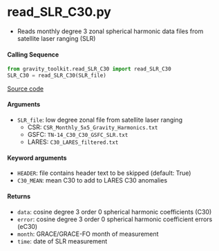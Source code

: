 read_SLR_C30.py
===============

- Reads monthly degree 3 zonal spherical harmonic data files from satellite laser ranging (SLR)

#### Calling Sequence
```python
from gravity_toolkit.read_SLR_C30 import read_SLR_C30
SLR_C30 = read_SLR_C30(SLR_file)
```
[Source code](https://github.com/tsutterley/read-GRACE-harmonics/blob/main/gravity_toolkit/read_SLR_C30.py)

#### Arguments
- `SLR_file`: low degree zonal file from satellite laser ranging
    * CSR: `CSR_Monthly_5x5_Gravity_Harmonics.txt`
    * GSFC: `TN-14_C30_C30_GSFC_SLR.txt`
    * LARES: `C30_LARES_filtered.txt`

#### Keyword arguments
- `HEADER`: file contains header text to be skipped (default: True)
- `C30_MEAN`: mean C30 to add to LARES C30 anomalies

#### Returns
- `data`: cosine degree 3 order 0 spherical harmonic coefficients (C30)
- `error`: cosine degree 3 order 0 spherical harmonic coefficient errors (eC30)
- `month`: GRACE/GRACE-FO month of measurement
- `time`: date of SLR measurement
